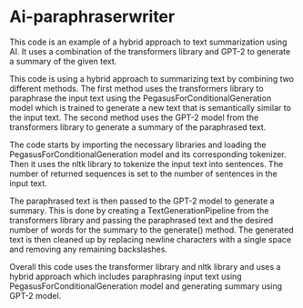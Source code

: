 # Ai-paraphraserwriter
This code is an example of a hybrid approach to text summarization using AI. It uses a combination of the transformers library and GPT-2 to generate a summary of the given text. 

This code is using a hybrid approach to summarizing text by combining two different methods. The first method uses the transformers library to paraphrase the input text using the PegasusForConditionalGeneration model which is trained to generate a new text that is semantically similar to the input text. The second method uses the GPT-2 model from the transformers library to generate a summary of the paraphrased text.

The code starts by importing the necessary libraries and loading the PegasusForConditionalGeneration model and its corresponding tokenizer. Then it uses the nltk library to tokenize the input text into sentences. The number of returned sequences is set to the number of sentences in the input text.

The paraphrased text is then passed to the GPT-2 model to generate a summary. This is done by creating a TextGenerationPipeline from the transformers library and passing the paraphrased text and the desired number of words for the summary to the generate() method. The generated text is then cleaned up by replacing newline characters with a single space and removing any remaining backslashes.

Overall this code uses the transformer library and nltk library and uses a hybrid approach which includes paraphrasing input text using PegasusForConditionalGeneration model and generating summary using GPT-2 model.




